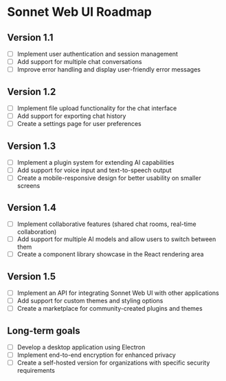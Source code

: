 # Sonnet Web UI Roadmap

## Version 1.1
- [ ] Implement user authentication and session management
- [ ] Add support for multiple chat conversations
- [ ] Improve error handling and display user-friendly error messages

## Version 1.2
- [ ] Implement file upload functionality for the chat interface
- [ ] Add support for exporting chat history
- [ ] Create a settings page for user preferences

## Version 1.3
- [ ] Implement a plugin system for extending AI capabilities
- [ ] Add support for voice input and text-to-speech output
- [ ] Create a mobile-responsive design for better usability on smaller screens

## Version 1.4
- [ ] Implement collaborative features (shared chat rooms, real-time collaboration)
- [ ] Add support for multiple AI models and allow users to switch between them
- [ ] Create a component library showcase in the React rendering area

## Version 1.5
- [ ] Implement an API for integrating Sonnet Web UI with other applications
- [ ] Add support for custom themes and styling options
- [ ] Create a marketplace for community-created plugins and themes

## Long-term goals
- [ ] Develop a desktop application using Electron
- [ ] Implement end-to-end encryption for enhanced privacy
- [ ] Create a self-hosted version for organizations with specific security requirements
